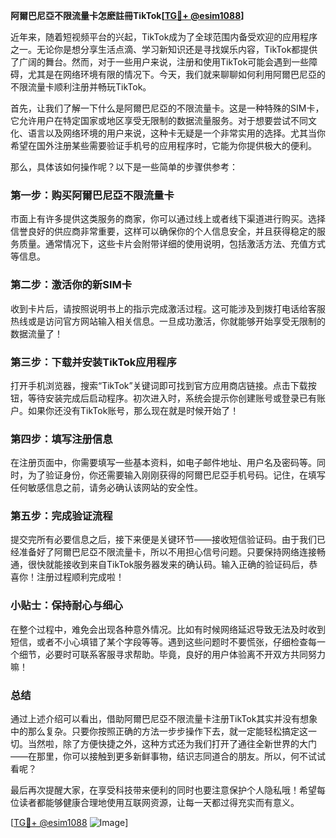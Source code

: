 **阿爾巴尼亞不限流量卡怎麽註冊TikTok[[TG💪+ @esim1088](https://t.me/s/esim1088)]**

近年来，随着短视频平台的兴起，TikTok成为了全球范围内备受欢迎的应用程序之一。无论你是想分享生活点滴、学习新知识还是寻找娱乐内容，TikTok都提供了广阔的舞台。然而，对于一些用户来说，注册和使用TikTok可能会遇到一些障碍，尤其是在网络环境有限的情况下。今天，我们就来聊聊如何利用阿爾巴尼亞的不限流量卡顺利注册并畅玩TikTok。

首先，让我们了解一下什么是阿爾巴尼亞的不限流量卡。这是一种特殊的SIM卡，它允许用户在特定国家或地区享受无限制的数据流量服务。对于想要尝试不同文化、语言以及网络环境的用户来说，这种卡无疑是一个非常实用的选择。尤其当你希望在国外注册某些需要验证手机号的应用程序时，它能为你提供极大的便利。

那么，具体该如何操作呢？以下是一些简单的步骤供参考：

### 第一步：购买阿爾巴尼亞不限流量卡

市面上有许多提供这类服务的商家，你可以通过线上或者线下渠道进行购买。选择信誉良好的供应商非常重要，这样可以确保你的个人信息安全，并且获得稳定的服务质量。通常情况下，这些卡片会附带详细的使用说明，包括激活方法、充值方式等信息。

### 第二步：激活你的新SIM卡

收到卡片后，请按照说明书上的指示完成激活过程。这可能涉及到拨打电话给客服热线或是访问官方网站输入相关信息。一旦成功激活，你就能够开始享受无限制的数据流量了！

### 第三步：下载并安装TikTok应用程序

打开手机浏览器，搜索“TikTok”关键词即可找到官方应用商店链接。点击下载按钮，等待安装完成后启动程序。初次进入时，系统会提示你创建账号或登录已有账户。如果你还没有TikTok账号，那么现在就是时候开始了！

### 第四步：填写注册信息

在注册页面中，你需要填写一些基本资料，如电子邮件地址、用户名及密码等。同时，为了验证身份，你还需要输入刚刚获得的阿爾巴尼亞手机号码。记住，在填写任何敏感信息之前，请务必确认该网站的安全性。

### 第五步：完成验证流程

提交完所有必要信息之后，接下来便是关键环节——接收短信验证码。由于我们已经准备好了阿爾巴尼亞不限流量卡，所以不用担心信号问题。只要保持网络连接畅通，很快就能接收到来自TikTok服务器发来的确认码。输入正确的验证码后，恭喜你！注册过程顺利完成啦！

### 小贴士：保持耐心与细心

在整个过程中，难免会出现各种意外情况。比如有时候网络延迟导致无法及时收到短信，或者不小心填错了某个字段等等。遇到这些问题时不要慌张，仔细检查每一个细节，必要时可联系客服寻求帮助。毕竟，良好的用户体验离不开双方共同努力嘛！

### 总结

通过上述介绍可以看出，借助阿爾巴尼亞不限流量卡注册TikTok其实并没有想象中的那么复杂。只要你按照正确的方法一步步操作下去，就一定能轻松搞定这一切。当然啦，除了方便快捷之外，这种方式还为我们打开了通往全新世界的大门——在那里，你可以接触到更多新鲜事物，结识志同道合的朋友。所以，何不试试看呢？

最后再次提醒大家，在享受科技带来便利的同时也要注意保护个人隐私哦！希望每位读者都能够健康合理地使用互联网资源，让每一天都过得充实而有意义。

[[TG💪+ @esim1088](https://t.me/s/esim1088) ![Image](https://i.postimg.cc/4NQfJmqS/Snipaste-2025-05-13-00-14-12.png)]